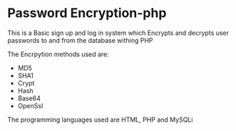 # Password Encryption-php
This is a Basic sign up and log in system which Encrypts and decrypts user passwords to and from the database withing PHP

The Encrpytion methods used are:
* MD5
* SHA1
* Crypt
* Hash
* Base64
* OpenSsl

The programming languages used are HTML, PHP and MySQLi
